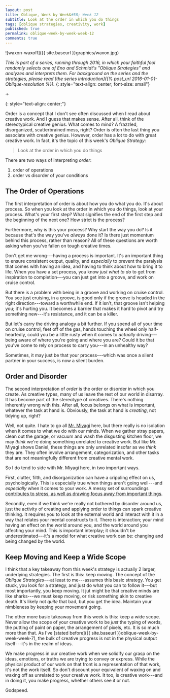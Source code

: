 ```yaml
---
layout: post
title: Oblique, Week by Week&#58; Week 12
subtitle: Look at the order in which you do things
tags: [oblique strategies, creativity, work]
published: true
permalink: oblique-week-by-week-week-12
comments: true
---
```

![waxon-waxoff]({{ site.baseurl }}graphics/waxon.jpg)

*This is part of a series, running through 2016, in which your faithful fool randomly selects one of Eno and Schmidt's "Oblique Strategies" and analyzes and interprets them. For background on the series and the strategies, please read [the series introduction]({% post_url 2016-01-01-Oblique-resolution %}).*
{: style="text-align: center; font-size: small"}

<p>&homtht;</p>
{: style="text-align: center;"}

Order is a concept that I don't see often discussed when I read about creative work. And I guess that makes sense. After all, think of the stereotypical creative genius. What comes to mind? A frazzled, disorganized, scatterbrained mess, right? Order is often the last thing you associate with creative genius. However, order has a lot to do with great creative work. In fact, it's the topic of this week's *Oblique Strategy*:

>Look at the order in which you do things

There are two ways of interpreting *order*:
1. order of operations
2. order vs disorder of your conditions

<!--more-->


## The Order of Operations

The first interpretation of order is about how you do what you do. It's about process. So when you look at the order in which you do things, look at your process. What's your first step? What signifies the end of the first step and the beginning of the next one? How strict is the process?

Furthermore, why is this your process? Why start the way you do? Is it because that's the way you've *always* done it? Is there just momentum behind this process, rather than reason? All of these questions are worth asking when you've fallen on tough creative times.

Don't get me wrong---having a process is important. It's an important thing to ensure consistent output, quality, and *especially* to prevent the paralysis that comes with having an idea, and having to think about how to bring it to life. When you have a  set process, you know *just what to do* to get from inspiration to completion---you can just get into a groove, and work on cruise control.

But there is a problem with being in a groove and working on cruise control. You see just cruising, in a groove, is good only if the groove is headed in the right direction---toward a worthwhile end. If it isn't, that groove isn't helping you; it's hurting you. It becomes a barrier that makes it hard to pivot and try something new---it's resistance, and it can be a killer.

But let's carry the driving analogy a bit further. If you spend all of your time on cruise control, feet off of the gas, hands touching the wheel only half-heartedly, could you be a little rusty when it comes to *actually* driving---being aware of where you're going and where you are? Could it be that you've come to rely on process to carry you---in an unhealthy way?

Sometimes, it may just be that your process---which was once a silent partner in your success, is now a silent burden.


## Order and Disorder

The second interpretation of *order* is the  order or disorder in which you create. As creative types, many of us leave the rest of our world in disarray. It has become part of the stereotype of creatives. There's nothing inherently wrong with this. After all, focus belongs on what is important, whatever the task at hand is. Obviously, the task at hand is *creating*, not tidying up, right?

Well, not quite. I hate to go all [Mr. Miyagi](https://www.youtube.com/watch?v=Bg21M2zwG9Q) here, but there really is no isolation when it comes to what we do with our minds. When we gather stray papers, clean out the garage, or vacuum  and wash the disgusting kitchen floor, we may *think* we're doing something unrelated to creative work. But like Mr. Miyagi shows Daniel, these things are only unrelated insofar as we *think* they are. They often involve arrangement, categorization, and other tasks that are not meaningfully different from creative mental work.

So I do tend to side with Mr. Miyagi here, in two important ways.

First, clutter, filth, and disorganization can have a crippling effect on us, psychologically. This is especially true when things aren't going well---and *especially* when it comes to your work. A messy set of surroundings [contributes to stress, as well as drawing focus away from important things](https://www.psychologytoday.com/blog/high-octane-women/201203/why-mess-causes-stress-8-reasons-8-remedies).

Secondly, even if we think we're really not bothered by disorder around us, just the activity of creating and applying order to things can spark creative thinking. It requires you to look at the external world and interact with it in a way that relates your mental constructs to it. There is interaction; your mind having an effect on the world around you, and the world around you affecting your mind. This is important interplay; it shouldn't be underestimated---it's a model for what creative work can be: changing and being changed by the world.


## Keep Moving and Keep a Wide Scope

I think that a key takeaway from this week's strategy is actually 2 larger, underlying strategies. The first is this: keep moving. The concept of the *Oblique Strategies*---at least to me---assumes this basic strategy. You get stuck, you look for a strategy, and just do what you can to follow it---but most importantly, you keep moving. It jut might be that creative minds are like sharks---we must keep moving, or risk something akin to creative death. It's likely not *quite* that bad, but you get the idea. Maintain your nimbleness by keeping your movement going.

The other more basic takeaway from this week is this: keep a wide scope. Never allow the scope of your creative work to be *just* the typing of words, the putting of paint on paper, the arrangement of pixels, etc. It is so much more than that. As I've [stated before]({{ site.baseurl }}oblique-week-by-week-week-7), the bulk of creative progress is not in the physical output itself---it's in the realm of ideas.

We make progress in our creative work when we solidify our grasp on the ideas, emotions, or truths we are trying to convey or express. While the physical product of our work on that front is a representation of that work, it's not the work itself. So don't discount your equivalent of waxing on and waxing off as unrelated to your creative work. It too, is creative work---and in doing it, you make progress, whether others see it or not.

Godspeed.
